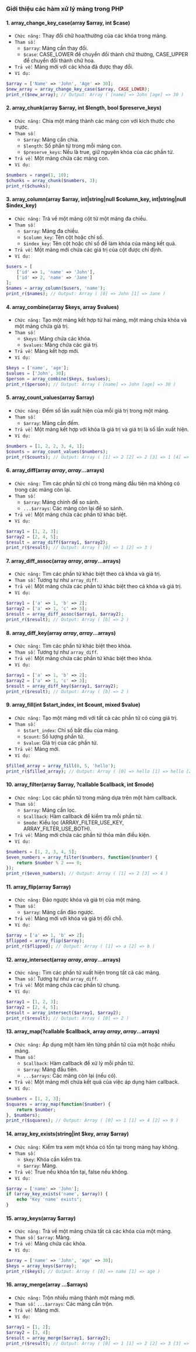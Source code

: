 ### Giới thiệu các hàm xử lý mảng trong PHP

#### 1. array_change_key_case(array $array, int $case)

- `Chức năng:` Thay đổi chữ hoa/thường của các khóa trong mảng.
- `Tham số:`
  - `$array`: Mảng cần thay đổi.
  - `$case`: CASE_LOWER để chuyển đổi thành chữ thường, CASE_UPPER để chuyển đổi thành chữ hoa.
- `Trả về:` Mảng mới với các khóa đã được thay đổi.
- `Ví dụ:`

```php
$array = ['Name' => 'John', 'Age' => 30];
$new_array = array_change_key_case($array, CASE_LOWER);
print_r($new_array); // Output: Array ( [name] => John [age] => 30 )
```

#### 2. array_chunk(array $array, int $length, bool $preserve_keys)

- `Chức năng:` Chia một mảng thành các mảng con với kích thước cho trước.
- `Tham số:`
  - `$array`: Mảng cần chia.
  - `$length`: Số phần tử trong mỗi mảng con.
  - `$preserve_keys`: Nếu là true, giữ nguyên khóa của các phần tử.
- `Trả về:` Một mảng chứa các mảng con.
- `Ví dụ:`

```php
$numbers = range(1, 10);
$chunks = array_chunk($numbers, 3);
print_r($chunks);
```

#### 3. array_column(array $array, int|string|null $column_key, int|string|null $index_key)

- `Chức năng:` Trả về một mảng cột từ một mảng đa chiều.
- `Tham số:`
  - `$array`: Mảng đa chiều.
  - `$column_key`: Tên cột hoặc chỉ số.
  - `$index_key`: Tên cột hoặc chỉ số để làm khóa của mảng kết quả.
- `Trả về:` Một mảng mới chứa các giá trị của cột được chỉ định.
- `Ví dụ:`

```php
$users = [
    ['id' => 1, 'name' => 'John'],
    ['id' => 2, 'name' => 'Jane']
];
$names = array_column($users, 'name');
print_r($names); // Output: Array ( [0] => John [1] => Jane )
```

#### 4. array_combine(array $keys, array $values)

- `Chức năng:` Tạo một mảng kết hợp từ hai mảng, một mảng chứa khóa và một mảng chứa giá trị.
- `Tham số:`
  - `$keys`: Mảng chứa các khóa.
  - `$values`: Mảng chứa các giá trị.
- `Trả về:` Mảng kết hợp mới.
- `Ví dụ:`

```php
$keys = ['name', 'age'];
$values = ['John', 30];
$person = array_combine($keys, $values);
print_r($person); // Output: Array ( [name] => John [age] => 30 )
```

#### 5. array_count_values(array $array)

- `Chức năng:` Đếm số lần xuất hiện của mỗi giá trị trong một mảng.
- `Tham số:`
  - `$array`: Mảng cần đếm.
- `Trả về:` Một mảng kết hợp với khóa là giá trị và giá trị là số lần xuất hiện.
- `Ví dụ:`

```php
$numbers = [1, 2, 2, 3, 4, 1];
$counts = array_count_values($numbers);
print_r($counts); // Output: Array ( [1] => 2 [2] => 2 [3] => 1 [4] => 1 )
```

#### 6. array_diff(array $array, array ...$arrays)

- `Chức năng:` Tìm các phần tử chỉ có trong mảng đầu tiên mà không có trong các mảng còn lại.
- `Tham số:`
  - `$array`: Mảng chính để so sánh.
  - `...$arrays`: Các mảng còn lại để so sánh.
- `Trả về:` Một mảng chứa các phần tử khác biệt.
- `Ví dụ:`

```php
$array1 = [1, 2, 3];
$array2 = [2, 4, 5];
$result = array_diff($array1, $array2);
print_r($result); // Output: Array ( [0] => 1 [2] => 3 )
```

#### 7. array_diff_assoc(array $array, array ...$arrays)

- `Chức năng:` Tìm các phần tử khác biệt theo cả khóa và giá trị.
- `Tham số:` Tương tự như `array_diff`.
- `Trả về:` Một mảng chứa các phần tử khác biệt theo cả khóa và giá trị.
- `Ví dụ:`

```php
$array1 = ['a' => 1, 'b' => 2];
$array2 = ['a' => 1, 'c' => 3];
$result = array_diff_assoc($array1, $array2);
print_r($result); // Output: Array ( [b] => 2 )
```

#### 8. array_diff_key(array $array, array ...$arrays)

- `Chức năng:` Tìm các phần tử khác biệt theo khóa.
- `Tham số:` Tương tự như `array_diff`.
- `Trả về:` Một mảng chứa các phần tử khác biệt theo khóa.
- `Ví dụ:`

```php
$array1 = ['a' => 1, 'b' => 2];
$array2 = ['a' => 1, 'c' => 3];
$result = array_diff_key($array1, $array2);
print_r($result); // Output: Array ( [b] => 2 )
```

#### 9. array_fill(int $start_index, int $count, mixed $value)

- `Chức năng:` Tạo một mảng mới với tất cả các phần tử có cùng giá trị.
- `Tham số:`
  - `$start_index`: Chỉ số bắt đầu của mảng.
  - `$count`: Số lượng phần tử.
  - `$value`: Giá trị của các phần tử.
- `Trả về:` Mảng mới.
- `Ví dụ:`

```php
$filled_array = array_fill(0, 5, 'hello');
print_r($filled_array); // Output: Array ( [0] => hello [1] => hello [2] => hello [3] => hello [4] => hello )
```

#### 10. array_filter(array $array, ?callable $callback, int $mode)

- `Chức năng:` Lọc các phần tử trong mảng dựa trên một hàm callback.
- `Tham số:`
  - `$array`: Mảng cần lọc.
  - `$callback`: Hàm callback để kiểm tra mỗi phần tử.
  - `$mode`: Kiểu lọc (ARRAY_FILTER_USE_KEY, ARRAY_FILTER_USE_BOTH).
- `Trả về:` Mảng mới chứa các phần tử thỏa mãn điều kiện.
- `Ví dụ:`

```php
$numbers = [1, 2, 3, 4, 5];
$even_numbers = array_filter($numbers, function($number) {
    return $number % 2 === 0;
});
print_r($even_numbers); // Output: Array ( [1] => 2 [3] => 4 )
```

#### 11. array_flip(array $array)

- `Chức năng:` Đảo ngược khóa và giá trị của một mảng.
- `Tham số:`
  - `$array`: Mảng cần đảo ngược.
- `Trả về:` Mảng mới với khóa và giá trị đổi chỗ.
- `Ví dụ:`

```php
$array = ['a' => 1, 'b' => 2];
$flipped = array_flip($array);
print_r($flipped); // Output: Array ( [1] => a [2] => b )
```

#### 12. array_intersect(array $array, array ...$arrays)

- `Chức năng:` Tìm các phần tử xuất hiện trong tất cả các mảng.
- `Tham số:` Tương tự như `array_diff`.
- `Trả về:` Một mảng chứa các phần tử chung.
- `Ví dụ:`

```php
$array1 = [1, 2, 3];
$array2 = [2, 4, 5];
$result = array_intersect($array1, $array2);
print_r($result); // Output: Array ( [0] => 2 )
```

#### 13. array_map(?callable $callback, array $array, array ...$arrays)

- `Chức năng:` Áp dụng một hàm lên từng phần tử của một hoặc nhiều mảng.
- `Tham số:`
  - `$callback`: Hàm callback để xử lý mỗi phần tử.
  - `$array`: Mảng đầu tiên.
  - `...$arrays`: Các mảng còn lại (nếu có).
- `Trả về:` Một mảng mới chứa kết quả của việc áp dụng hàm callback.
- `Ví dụ:`

```php
$numbers = [1, 2, 3];
$squares = array_map(function($number) {
    return $number;
}, $numbers);
print_r($squares); // Output: Array ( [0] => 1 [1] => 4 [2] => 9 )
```

#### 14. array_key_exists(string|int $key, array $array)

- `Chức năng:` Kiểm tra xem một khóa có tồn tại trong mảng hay không.
- `Tham số:`
  - `$key`: Khóa cần kiểm tra.
  - `$array`: Mảng.
- `Trả về:` True nếu khóa tồn tại, false nếu không.
- `Ví dụ:`

```php
$array = ['name' => 'John'];
if (array_key_exists('name', $array)) {
    echo "Key 'name' exists";
}
```

#### 15. array_keys(array $array)

- `Chức năng:` Trả về một mảng chứa tất cả các khóa của một mảng.
- `Tham số:` `$array`: Mảng.
- `Trả về:` Mảng chứa các khóa.
- `Ví dụ:`

```php
$array = ['name' => 'John', 'age' => 30];
$keys = array_keys($array);
print_r($keys); // Output: Array ( [0] => name [1] => age )
```

#### 16. array_merge(array ...$arrays)

- `Chức năng:` Trộn nhiều mảng thành một mảng mới.
- `Tham số:` `...$arrays`: Các mảng cần trộn.
- `Trả về:` Mảng mới.
- `Ví dụ:`

```php
$array1 = [1, 2];
$array2 = [3, 4];
$result = array_merge($array1, $array2);
print_r($result); // Output: Array ( [0] => 1 [1] => 2 [2] => 3 [3] => 4 )
```
